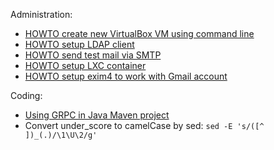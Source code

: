 Administration:
- [HOWTO create new VirtualBox VM using command line](./administration/howto-create-vbox-vm.md)
- [HOWTO setup LDAP client](./administration/howto-setup-ldap-client.md)
- [HOWTO send test mail via SMTP](./administration/howto-send-mail-via-smtp.md)
- [HOWTO setup LXC container](./administration/howto-create-lxc-container.md)
- [HOWTO setup exim4 to work with Gmail
  account](https://wiki.debian.org/GmailAndExim4)

Coding:
- [Using GRPC in Java Maven project](./coding/using-grpc-in-java-maven-project.md)
- Convert under_score to camelCase by sed: ```sed -E 's/([^ ])_(.)/\1\U\2/g'```
